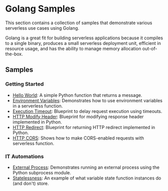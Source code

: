 # Golang Samples

This section contains a collection of samples that demonstrate various serverless use cases using Golang.

Golang is a great fit for building serverless applications because it compiles to a single binary, produces a small serverless deployment unit, efficient in resource usage, and has the ability to manage memory allocation out-of-the-box.

## Samples

### Getting Started

- [Hello World](./hello-world/README.md): A simple Python function that returns a message.
- [Environment Variables](./environment-variables/README.md): Demonstrates how to use environment variables in a serverless function.
- [Execution Timeout](./execution-timeout/README.md): Blueprint to delay request execution using timeouts.
- [HTTP Modify Header](./http-modify-header/README.md): Blueprint for modifying response header implemented in Python.
- [HTTP Redirect](./http-redirect/README.md): Blueprint for returning HTTP redirect implemented in Python.
- [HTTP CORS](./http-cors/README.md): Shows how to make CORS-enabled requests with serverless function.

### IT Automations

- [External Process](./external-process/README.md): Demonstrates running an external process using the Python subprocess module.
- [Statelessness](./statelessness/README.md): An example of what variable state function instances do (and don't) store.
